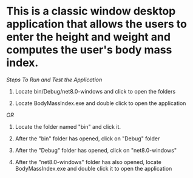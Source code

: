 # This is a classic window desktop application that allows the users to enter the height and weight and computes the user's body mass index.


*Steps To Run and Test the Application*

1. Locate bin/Debug/net8.0-windows and click to open the folders

2. Locate BodyMassIndex.exe and double click to open the application 

*OR*

1. Locate the folder named "bin" and click it.

2. After the "bin" folder has opened, click on "Debug" folder

3. After the "Debug" folder has opened, click on "net8.0-windows"

4. After the "net8.0-windows" folder has also opened, locate BodyMassIndex.exe and double click it to open the application
